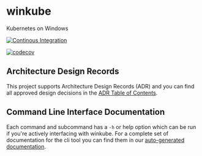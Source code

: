# winkube
Kubernetes on Windows

[![Continous Integration](https://github.com/winkube/winkube/actions/workflows/ci.yml/badge.svg?branch=main)](https://github.com/winkube/winkube/actions/workflows/ci.yml)

[![codecov](https://codecov.io/gh/winkube/winkube/branch/main/graph/badge.svg?token=II2HWEWNKU)](https://codecov.io/gh/winkube/winkube)

## Architecture Design Records
This project supports Architecture Design Records (ADR) and you can find all approved design decisions 
in the [ADR Table of Contents](./docs/adr/0000-index.md).

## Command Line Interface Documentation
Each command and subcommand has a `-h` or help option which can be run if you're actively interfacing
with winkube. For a complete set of documentation for the cli tool you can find them in our [auto-generated documentation](./docs/cmd/winkube.md).